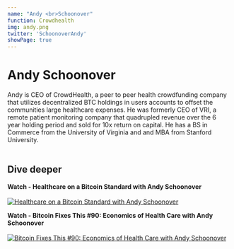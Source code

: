```yaml
---
name: "Andy <br>Schoonover"
function: Crowdhealth
img: andy.png
twitter: 'SchoonoverAndy'
showPage: true
---
```


# Andy Schoonover
 
Andy is CEO of CrowdHealth, a peer to peer health crowdfunding company that utilizes decentralized BTC holdings in users accounts to offset the communities large healthcare expenses. He was formerly CEO of VRI, a remote patient monitoring company that quadrupled revenue over the 6 year holding period and sold for 10x return on capital. He has a BS in Commerce from the University of Virginia and and MBA from Stanford University. 
<br><br>

## Dive deeper


<div class="grid grid-cols-2 gap-5">
<div class="p-3 my-2">

**Watch - Healthcare on a Bitcoin Standard with Andy Schoonover**  <br><br>
[![Healthcare on a Bitcoin Standard with Andy Schoonover](/content/andy2.png)](https://www.youtube.com/watch?v=4-rJse6X0S4/)
</div>

<div class="p-3 my-2">

**Watch - Bitcoin Fixes This #90: Economics of Health Care with Andy Schoonover**  <br><br>
[![Bitcoin Fixes This #90: Economics of Health Care with Andy Schoonover](/content/andy1.png)](https://www.youtube.com/watch?v=42G42lKhs0Q/)
</div>



</div>

<br>





